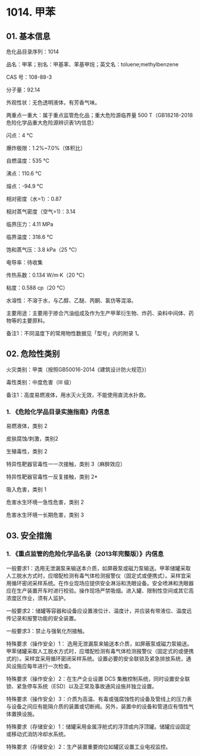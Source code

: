 # 1014. 甲苯

## 01. 基本信息

危化品目录序列：1014

品名：甲苯；别名：甲基苯、苯基甲烷；英文名：toluene;methylbenzene

CAS 号：108-88-3

分子量：92.14

外观性状：无色透明液体，有芳香气味。

两重点一重大：属于重点监管危化品；重大危险源临界量 500 T（GB18218-2018危险化学品重大危险源辨识表1内信息）

闪点：4 ℃

爆炸极限：1.2%~7.0%（体积比）

自燃温度：535 ℃

沸点：110.6 ℃

熔点：-94.9 ℃

相对密度（水=1）：0.87

相对蒸气密度（空气=1)：3.14

临界压力：4.11 MPa

临界温度：318.6 ℃

饱和蒸气压：3.8 kPa（25 ℃）

电导率：待收集

传热系数：0.134 W/m·K（20 ℃）

粘度：0.588 cp（20 ℃）

水溶性：不溶于水，与乙醇、乙醚、丙酮、氯仿等混溶。

主要用途：主要用于掺合汽油组成及作为生产甲苯衍生物、炸药、染料中间体、药物等的主要原料。

备注1：不同温度下的常用物性数据见「型号」内的附录 1。

## 02. 危险性类别

火灾类别：甲类（按照GB50016-2014《建筑设计防火规范》）

毒性类别：中度危害（Ⅲ 级）

备注1：高度易燃液体，用水灭火无效，不能使用直流水扑救。

### 1. 《危险化学品目录实施指南》内信息

易燃液体，类别 2 

皮肤腐蚀/刺激，类别2 

生殖毒性，类别 2

特异性靶器官毒性一一次接触，类别 3（麻醉效应）

特异性靶器官毒性一反复接触，类别 2* 

吸入危害，类别 1

危害水生环境一急性危害，类别 2 

危害水生环境一长期危害，类别 3

## 03. 安全措施

### 1. 《重点监管的危险化学品名录（2013年完整版）》内信息

一般要求1：选用无泄漏泵来输送本介质，如屏蔽泵或磁力泵输送。甲苯储罐采取人工脱水方式时，应增配检测有毒气体检测报警仪（固定式或便携式）。采样宜采用循环密闭采样系统。在作业现场应提供安全淋浴和洗眼设备。安全喷淋和洗眼器应在生产装置开车时进行校验。操作现场严禁吸烟。进入罐、限制性空间或其它高浓度区作业，须有人监护。

一般要求2：储罐等容器和设备应设置液位计、温度计，并应装有带液位、温度远传记录和报警功能的安全装置。

一般要求3：禁止与强氧化剂接触。

特殊要求（操作安全）1： 选用无泄漏泵来输送本介质，如屏蔽泵或磁力泵输送。甲苯储罐采取人工脱水方式时，应増配检测有毒气体检测报警仪（固定式的或便携式的）。采样宜采用循环密闭采样系统。设置必要的安全联锁及紧急排放系统，通风设施应每年进行一次检查。

特殊要求（操作安全）2：在生产企业设置 DCS 集散控制系统，同时设置安全联锁、紧急停车系统（ESD）以及正常及事故通风设施并独立设置。

特殊要求（操作安全）3：介质为高温、有毒或强腐蚀性的设备及管线上的压力表与设备之间应有能隔介质的装置或切断阀。另外，装置中的设备和管道应有惰性气体置换设施。

特殊要求（存储安全）1：储罐采用金属浮舱式的浮顶或内浮顶罐。储罐应设固定或移动式消防冷却水系统。

特殊要求（存储安全）2：生产装置重要岗位如罐区设置工业电视监控。
